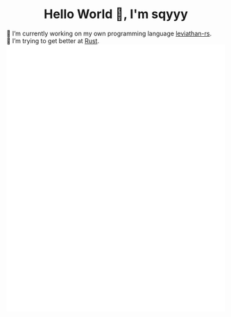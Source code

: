 <h1 align="center">
Hello World 👋, I'm sqyyy
</h1>

🔭 I’m currently working on my own programming language [leviathan-rs](https://github.com/sqyyy-jar/leviathan-rs).  
🦀 I’m trying to get better at [Rust](https://rust-lang.org).
![Metrics](/github-metrics.svg)
